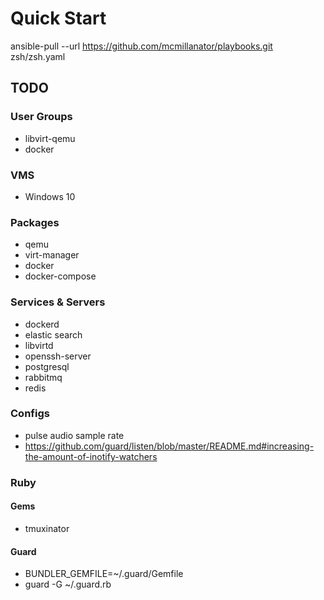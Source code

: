 # Quick Start

ansible-pull --url <https://github.com/mcmillanator/playbooks.git> zsh/zsh.yaml

## TODO

### User Groups

* libvirt-qemu
* docker

### VMS

* Windows 10

### Packages

* qemu
* virt-manager
* docker
* docker-compose

### Services & Servers

* dockerd
* elastic search
* libvirtd
* openssh-server
* postgresql
* rabbitmq
* redis

### Configs

* pulse audio sample rate
* <https://github.com/guard/listen/blob/master/README.md#increasing-the-amount-of-inotify-watchers>

### Ruby

#### Gems

* tmuxinator

#### Guard

* BUNDLER_GEMFILE=~/.guard/Gemfile
* guard -G ~/.guard.rb

